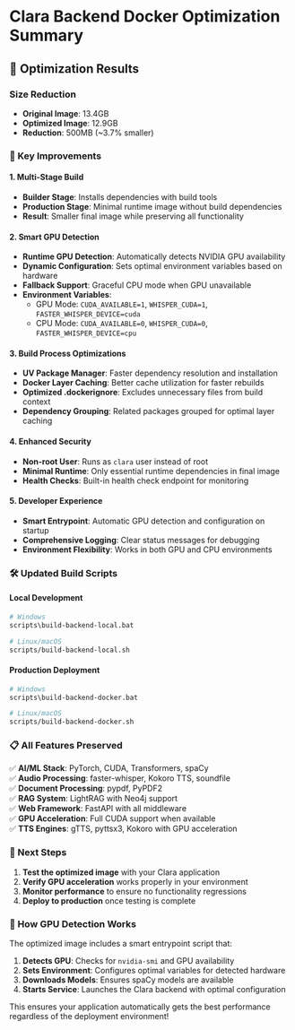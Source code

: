 # Clara Backend Docker Optimization Summary

## 🎉 Optimization Results

### Size Reduction
- **Original Image**: 13.4GB
- **Optimized Image**: 12.9GB  
- **Reduction**: 500MB (~3.7% smaller)

### 🚀 Key Improvements

#### 1. **Multi-Stage Build**
- **Builder Stage**: Installs dependencies with build tools
- **Production Stage**: Minimal runtime image without build dependencies
- **Result**: Smaller final image while preserving all functionality

#### 2. **Smart GPU Detection** 
- **Runtime GPU Detection**: Automatically detects NVIDIA GPU availability
- **Dynamic Configuration**: Sets optimal environment variables based on hardware
- **Fallback Support**: Graceful CPU mode when GPU unavailable
- **Environment Variables**:
  - GPU Mode: `CUDA_AVAILABLE=1`, `WHISPER_CUDA=1`, `FASTER_WHISPER_DEVICE=cuda`
  - CPU Mode: `CUDA_AVAILABLE=0`, `WHISPER_CUDA=0`, `FASTER_WHISPER_DEVICE=cpu`

#### 3. **Build Process Optimizations**
- **UV Package Manager**: Faster dependency resolution and installation
- **Docker Layer Caching**: Better cache utilization for faster rebuilds
- **Optimized .dockerignore**: Excludes unnecessary files from build context
- **Dependency Grouping**: Related packages grouped for optimal layer caching

#### 4. **Enhanced Security**
- **Non-root User**: Runs as `clara` user instead of root
- **Minimal Runtime**: Only essential runtime dependencies in final image
- **Health Checks**: Built-in health check endpoint for monitoring

#### 5. **Developer Experience**
- **Smart Entrypoint**: Automatic GPU detection and configuration on startup
- **Comprehensive Logging**: Clear status messages for debugging
- **Environment Flexibility**: Works in both GPU and CPU environments

### 🛠️ Updated Build Scripts

#### Local Development
```bash
# Windows
scripts\build-backend-local.bat

# Linux/macOS  
scripts/build-backend-local.sh
```

#### Production Deployment
```bash
# Windows
scripts\build-backend-docker.bat

# Linux/macOS
scripts/build-backend-docker.sh
```

### 📋 All Features Preserved

✅ **AI/ML Stack**: PyTorch, CUDA, Transformers, spaCy  
✅ **Audio Processing**: faster-whisper, Kokoro TTS, soundfile  
✅ **Document Processing**: pypdf, PyPDF2  
✅ **RAG System**: LightRAG with Neo4j support  
✅ **Web Framework**: FastAPI with all middleware  
✅ **GPU Acceleration**: Full CUDA support when available  
✅ **TTS Engines**: gTTS, pyttsx3, Kokoro with GPU acceleration  

### 🎯 Next Steps

1. **Test the optimized image** with your Clara application
2. **Verify GPU acceleration** works properly in your environment  
3. **Monitor performance** to ensure no functionality regressions
4. **Deploy to production** once testing is complete

### 🔧 How GPU Detection Works

The optimized image includes a smart entrypoint script that:

1. **Detects GPU**: Checks for `nvidia-smi` and GPU availability
2. **Sets Environment**: Configures optimal variables for detected hardware
3. **Downloads Models**: Ensures spaCy models are available
4. **Starts Service**: Launches the Clara backend with optimal configuration

This ensures your application automatically gets the best performance regardless of the deployment environment!
